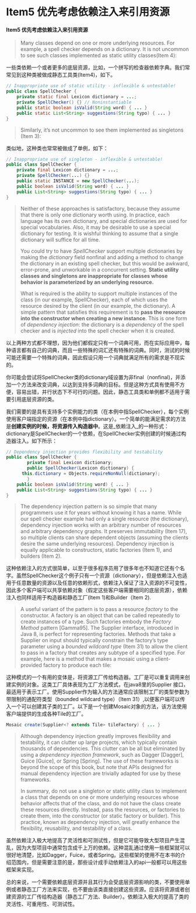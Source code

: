 # Item5 优先考虑依赖注入来引用资源

#### Item5 优先考虑依赖注入来引用资源

> Many classes depend on one or more underlying resources. For example, a spell checker depends on a dictionary. It is not uncommon to see such classes implemented as static utility classes(Item 4):

一些类依赖一个或者更多的底层资源，比如，一个拼写的检查器依赖字典。我们常常见到这种类被做成静态工具类(Item4)，如下。

```java
// Inappropriate use of static utility - inflexible & untestable!
public class SpellChecker {
    private static final Lexicon dictionary = ...;
    private SpellChecker() {} // Noninstantiable
    public static boolean isValid(String word) { ... }
    public static List<String> suggestions(String typo) { ... }
}
```

> Similarly, it’s not uncommon to see them implemented as singletons (Item 3):

类似地，这种类也常常被做成了单例，如下：

```java
// Inappropriate use of singleton - inflexible & untestable!
public class SpellChecker {
    private final Lexicon dictionary = ...;
    private SpellChecker(...) {}
    public static INSTANCE = new SpellChecker(...);
    public boolean isValid(String word) { ... }
    public List<String> suggestions(String typo) { ... }
}
```

> Neither of these approaches is satisfactory, because they assume that there is only one dictionary worth using. In practice, each language has its own dictionary, and special dictionaries are used for special vocabularies. Also, it may be desirable to use a special dictionary for testing. It is wishful thinking to assume that a single dictionary will suffice for all time.
>
> You could try to have _SpellChecker_ support multiple dictionaries by making the _dictionary_ field nonfinal and adding a method to change the dictionary in an existing spell checker, but this would be awkward, error-prone, and unworkable in a concurrent setting. **Static utility classes and singletons are inappropriate for classes whose behavior is parameterized by an underlying resource.**
>
> What is required is the ability to support multiple instances of the class (in our example, SpellChecker), each of which uses the resource desired by the client (in our example, the dictionary). A simple pattern that satisfies this requirement is to **pass the resource into the constructor when creating a new instance**. This is one form of _dependency injection_: the dictionary is a _dependency_ of the spell checker and is _injected_ into the spell checker when it is created.

以上两种方式都不理想，因为他们都假定只有一个词典可用，而在实际应用中，每种语言都有自己的词典，而且一些特殊的词汇还有特殊的词典。同时，测试的时候可能还需要一个特殊的词典，因此假设只用一个词典就满足所有的需求是不现实的。

你可能会尝试将SpellChecker类的dictionary域设置为非final（nonfinal)，并添加一个方法来改变词典，以达到支持多词典的目标。但是这种方式具有使用不方便，容易出错，并行状态下不可行的问题。因此，静态工具类和单例都不适用于需要引用底层资源的类。

我们需要的是具有支持多个实例能力的类（在本例中指SpellChecker），每个实例使用客户端指定的资源（在本例中指dictionary）。一个简单的能满足需求的方法是**创建实例的时候，将资源传入构造器中**。这是_依赖注入_的一种形式：dictionary是SpellChecker的一个依赖，在SpellChecker实例创建的时候通过构造器注入。如下所示：

```java
// Dependency injection provides flexibility and testability
public class SpellChecker {
		private final Lexicon dictionary;
		public SpellChecker(Lexicon dictionary) { 
      this.dictionary = Objects.requireNonNull(dictionary);
		}
    public boolean isValid(String word) { ... }
    public List<String> suggestions(String typo) { ... }
}
```

> The dependency injection pattern is so simple that many programmers use it for years without knowing it has a name. While our spell checker example had only a single resource (the dictionary), dependency injection works with an arbitrary number of resources and arbitrary dependency graphs. It preserves immutability (Item 17), so multiple clients can share dependent objects (assuming the clients desire the same underlying resources). Dependency injection is equally applicable to constructors, static factories (Item 1), and builders (Item 2).

这种依赖注入的方式很简单，以至于很多程序员用了很多年也不知道它还有个名字。虽然SpellChecker这个例子只有一个资源（dictionary），但是依赖注入也适用于任意数量的资源以及任意的依赖形式，依赖注入保证了注入资源的不可变性，因此多个客户端可以共享依赖对象（假定这些客户端需要相同的底层资源），依赖注入也同样适用于构造器和静态工厂(Item 1)和Builder（Item 2).

> A useful variant of the pattern is to pass a resource _factory_ to the constructor. A factory is an object that can be called repeatedly to create instances of a type. Such factories embody the _Factory Method_ pattern \[Gamma95]. The Supplier interface, introduced in Java 8, is perfect for representing factories. Methods that take a Supplier on input should typically constrain the factory’s type parameter using a _bounded wildcard type_ (Item 31) to allow the client to pass in a factory that creates any subtype of a specified type. For example, here is a method that makes a mosaic using a client-provided factory to produce each tile:

这种模式的一个有用的变体是，将资源工厂传给构造器。工厂是可以重复调用来创建实例的对象。这类工厂具体表现为工厂方法模式，在java8里的Supplier 接口，最适用于表示工厂。使用Supplier作为输入的方法通常应该限制工厂的类型参数为带限制的通配符类型（bounded wildcard type）（Item 31）,以便客户端可以传入一个可以创建其子类的工厂。以下是一个创建Mosaic对象的方法，该方法使用客户端提供的生成各种Tile的工厂。

```java
Mosaic create(Supplier<? extends Tile> tileFactory) { ... }
```

> Although dependency injection greatly improves flexibility and testability, it can clutter up large projects, which typically contain thousands of dependencies. This clutter can be all but eliminated by using a _dependency injection framework_, such as Dagger \[Dagger], Guice \[Guice], or Spring \[Spring]. The use of these frameworks is beyond the scope of this book, but note that APIs designed for manual dependency injection are trivially adapted for use by these frameworks.
>
> In summary, do not use a singleton or static utility class to implement a class that depends on one or more underlying resources whose behavior affects that of the class, and do not have the class create these resources directly. Instead, pass the resources, or factories to create them, into the constructor (or static factory or builder). This practice, known as dependency injection, will greatly enhance the flexibility, reusability, and testability of a class.

虽然依赖注入极大地提高了灵活性和可测试性，但是它可能导致大型项目产生混乱，因为大型项目中通常包含成千上万的依赖。这种混乱通过使用一些框架就可以很好地清楚，比如Dagger，Fuice，或者Spring。这些框架的使用不在本书的介绍范围内，但是需要注意的是，那些设计成手动依赖注入的api一般都可以用这些框架来实现。

总的来说，一个需要依赖底层资源并且其行为会受底层资源影响的类，不要使用单例或者静态工厂方法来实现，也不要由该类直接创建这些资源。应该将资源或者创建资源的工厂传给构造器（静态工厂方法、Builder）。依赖注入极大的提高了类的灵活性、可重用性、可测试性。

####
